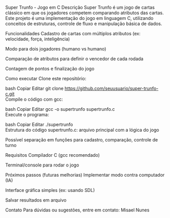 Super Trunfo - Jogo em C
Descrição
Super Trunfo é um jogo de cartas clássico em que os jogadores competem comparando atributos das cartas.
Este projeto é uma implementação do jogo em linguagem C, utilizando conceitos de estruturas, controle de fluxo e manipulação básica de dados.

Funcionalidades
Cadastro de cartas com múltiplos atributos (ex: velocidade, força, inteligência)

Modo para dois jogadores (humano vs humano)

Comparação de atributos para definir o vencedor de cada rodada

Contagem de pontos e finalização do jogo

Como executar
Clone este repositório:

bash
Copiar
Editar
git clone https://github.com/seuusuario/super-trunfo-c.git  
Compile o código com gcc:

bash
Copiar
Editar
gcc -o supertrunfo supertrunfo.c  
Execute o programa:

bash
Copiar
Editar
./supertrunfo  
Estrutura do código
supertrunfo.c: arquivo principal com a lógica do jogo

Possível separação em funções para cadastro, comparação, controle de turno

Requisitos
Compilador C (gcc recomendado)

Terminal/console para rodar o jogo

Próximos passos (futuras melhorias)
Implementar modo contra computador (IA)

Interface gráfica simples (ex: usando SDL)

Salvar resultados em arquivo

Contato
Para dúvidas ou sugestões, entre em contato:
Misael Nunes
